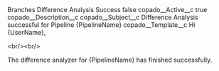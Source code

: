 <?xml version="1.0" encoding="UTF-8"?>
<CustomMetadata xmlns="http://soap.sforce.com/2006/04/metadata" xmlns:xsi="http://www.w3.org/2001/XMLSchema-instance" xmlns:xsd="http://www.w3.org/2001/XMLSchema">
    <label>Branches Difference Analysis Success</label>
    <protected>false</protected>
    <values>
        <field>copado__Active__c</field>
        <value xsi:type="xsd:boolean">true</value>
    </values>
    <values>
        <field>copado__Description__c</field>
        <value xsi:nil="true"/>
    </values>
    <values>
        <field>copado__Subject__c</field>
        <value xsi:type="xsd:string">Difference Analysis successful for Pipeline {PipelineName}</value>
    </values>
    <values>
        <field>copado__Template__c</field>
        <value xsi:type="xsd:string">Hi {UserName},

&lt;br/&gt;&lt;br/&gt;

The difference analyzer for {PipelineName} has finished successfully.</value>
    </values>
</CustomMetadata>
